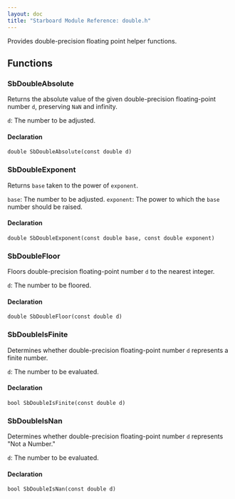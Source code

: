 ```yaml
---
layout: doc
title: "Starboard Module Reference: double.h"
---
```


Provides double-precision floating point helper functions.

## Functions ##

### SbDoubleAbsolute ###

Returns the absolute value of the given double-precision floating-point number
`d`, preserving `NaN` and infinity.

`d`: The number to be adjusted.

#### Declaration ####

```
double SbDoubleAbsolute(const double d)
```

### SbDoubleExponent ###

Returns `base` taken to the power of `exponent`.

`base`: The number to be adjusted. `exponent`: The power to which the `base`
number should be raised.

#### Declaration ####

```
double SbDoubleExponent(const double base, const double exponent)
```

### SbDoubleFloor ###

Floors double-precision floating-point number `d` to the nearest integer.

`d`: The number to be floored.

#### Declaration ####

```
double SbDoubleFloor(const double d)
```

### SbDoubleIsFinite ###

Determines whether double-precision floating-point number `d` represents a
finite number.

`d`: The number to be evaluated.

#### Declaration ####

```
bool SbDoubleIsFinite(const double d)
```

### SbDoubleIsNan ###

Determines whether double-precision floating-point number `d` represents "Not a
Number."

`d`: The number to be evaluated.

#### Declaration ####

```
bool SbDoubleIsNan(const double d)
```

